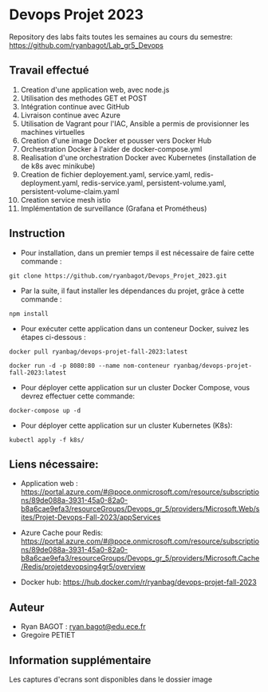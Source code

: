 # Devops Projet 2023 

Repository des labs faits toutes les semaines au cours du semestre: 
https://github.com/ryanbagot/Lab_gr5_Devops

## Travail effectué
1. Creation d'une application web, avec node.js
2. Utilisation des methodes GET et POST
3. Intégration continue avec GitHub 
4. Livraison continue avec Azure
5. Utilisation de Vagrant pour l'IAC, Ansible a permis de provisionner les machines virtuelles
6. Creation d'une image Docker et pousser vers Docker Hub
7. Orchestration Docker à l'aider de docker-compose.yml
8. Realisation d'une orchestration Docker avec Kubernetes (installation de de k8s avec minikube)
9. Creation de fichier deployement.yaml, service.yaml, redis-deployment.yaml, redis-service.yaml, persistent-volume.yaml, persistent-volume-claim.yaml
10. Creation service mesh istio
11. Implémentation de surveillance (Grafana et Prométheus)

## Instruction
- Pour installation, dans un premier temps il est nécessaire de faire cette commande :
```
git clone https://github.com/ryanbagot/Devops_Projet_2023.git
```

- Par la suite, il faut installer les dépendances du projet, grâce à cette commande :
```
npm install
```

- Pour exécuter cette application dans un conteneur Docker, suivez les étapes ci-dessous :
```
docker pull ryanbag/devops-projet-fall-2023:latest
```

```
docker run -d -p 8080:80 --name nom-conteneur ryanbag/devops-projet-fall-2023:latest
```

- Pour déployer cette application sur un cluster Docker Compose, vous devrez effectuer cette commande:
```
docker-compose up -d
```

- Pour déployer cette application sur un cluster Kubernetes (K8s):
```
kubectl apply -f k8s/
```

## Liens nécessaire: 
- Application web : https://portal.azure.com/#@poce.onmicrosoft.com/resource/subscriptions/89de088a-3931-45a0-82a0-b8a6cae9efa3/resourceGroups/Devops_gr_5/providers/Microsoft.Web/sites/Projet-Devops-Fall-2023/appServices
  
- Azure Cache pour Redis: https://portal.azure.com/#@poce.onmicrosoft.com/resource/subscriptions/89de088a-3931-45a0-82a0-b8a6cae9efa3/resourceGroups/Devops_gr_5/providers/Microsoft.Cache/Redis/projetdevopsing4gr5/overview
  
- Docker hub: https://hub.docker.com/r/ryanbag/devops-projet-fall-2023

## Auteur
- Ryan BAGOT : ryan.bagot@edu.ece.fr
- Gregoire PETIET

## Information supplémentaire
Les captures d'ecrans sont disponibles dans le dossier image


  







